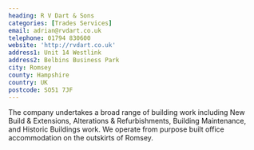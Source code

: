 ```yaml
---
heading: R V Dart & Sons
categories: [Trades Services]
email: adrian@rvdart.co.uk
telephone: 01794 830600
website: 'http://rvdart.co.uk'
address1: Unit 14 Westlink
address2: Belbins Business Park
city: Romsey
county: Hampshire
country: UK
postcode: SO51 7JF
---
```

The company undertakes a broad range of building work including New Build & Extensions, Alterations & Refurbishments, Building Maintenance, and Historic Buildings work. We operate from purpose built office accommodation on the outskirts of Romsey.

